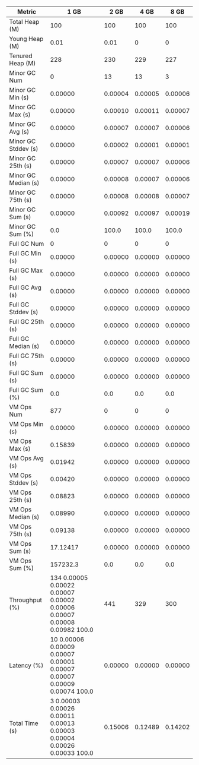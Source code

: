 | Metric | 1 GB | 2 GB | 4 GB | 8 GB |
|------|----|----|----|----|
| Total Heap (M) | 100 | 100 | 100 | 100 |
| Young Heap (M) | 0.01 | 0.01 | 0 | 0 |
| Tenured Heap (M) | 228 | 230 | 229 | 227 |
| Minor GC Num | 0 | 13 | 13 | 3 |
| Minor GC Min (s) | 0.00000 | 0.00004 | 0.00005 | 0.00006 |
| Minor GC Max (s) | 0.00000 | 0.00010 | 0.00011 | 0.00007 |
| Minor GC Avg (s) | 0.00000 | 0.00007 | 0.00007 | 0.00006 |
| Minor GC Stddev (s) | 0.00000 | 0.00002 | 0.00001 | 0.00001 |
| Minor GC 25th (s) | 0.00000 | 0.00007 | 0.00007 | 0.00006 |
| Minor GC Median (s) | 0.00000 | 0.00008 | 0.00007 | 0.00006 |
| Minor GC 75th (s) | 0.00000 | 0.00008 | 0.00008 | 0.00007 |
| Minor GC Sum (s) | 0.00000 | 0.00092 | 0.00097 | 0.00019 |
| Minor GC Sum (%) | 0.0 | 100.0 | 100.0 | 100.0 |
| Full GC Num | 0 | 0 | 0 | 0 |
| Full GC Min (s) | 0.00000 | 0.00000 | 0.00000 | 0.00000 |
| Full GC Max (s) | 0.00000 | 0.00000 | 0.00000 | 0.00000 |
| Full GC Avg (s) | 0.00000 | 0.00000 | 0.00000 | 0.00000 |
| Full GC Stddev (s) | 0.00000 | 0.00000 | 0.00000 | 0.00000 |
| Full GC 25th (s) | 0.00000 | 0.00000 | 0.00000 | 0.00000 |
| Full GC Median (s) | 0.00000 | 0.00000 | 0.00000 | 0.00000 |
| Full GC 75th (s) | 0.00000 | 0.00000 | 0.00000 | 0.00000 |
| Full GC Sum (s) | 0.00000 | 0.00000 | 0.00000 | 0.00000 |
| Full GC Sum (%) | 0.0 | 0.0 | 0.0 | 0.0 |
| VM Ops Num | 877 | 0 | 0 | 0 |
| VM Ops Min (s) | 0.00000 | 0.00000 | 0.00000 | 0.00000 |
| VM Ops Max (s) | 0.15839 | 0.00000 | 0.00000 | 0.00000 |
| VM Ops Avg (s) | 0.01942 | 0.00000 | 0.00000 | 0.00000 |
| VM Ops Stddev (s) | 0.00420 | 0.00000 | 0.00000 | 0.00000 |
| VM Ops 25th (s) | 0.08823 | 0.00000 | 0.00000 | 0.00000 |
| VM Ops Median (s) | 0.08990 | 0.00000 | 0.00000 | 0.00000 |
| VM Ops 75th (s) | 0.09138 | 0.00000 | 0.00000 | 0.00000 |
| VM Ops Sum (s) | 17.12417 | 0.00000 | 0.00000 | 0.00000 |
| VM Ops Sum (%) | 157232.3 | 0.0 | 0.0 | 0.0 |
| Throughput (%) | 134	0.00005	0.00022	0.00007	0.00002	0.00006	0.00007	0.00008	0.00982	100.0 | 441 | 329 | 300 |
| Latency (%) | 10	0.00006	0.00009	0.00007	0.00001	0.00007	0.00007	0.00009	0.00074	100.0 | 0.00000 | 0.00000 | 0.00000 |
| Total Time (s) | 3	0.00003	0.00026	0.00011	0.00013	0.00003	0.00004	0.00026	0.00033	100.0 | 0.15006 | 0.12489 | 0.14202 |
